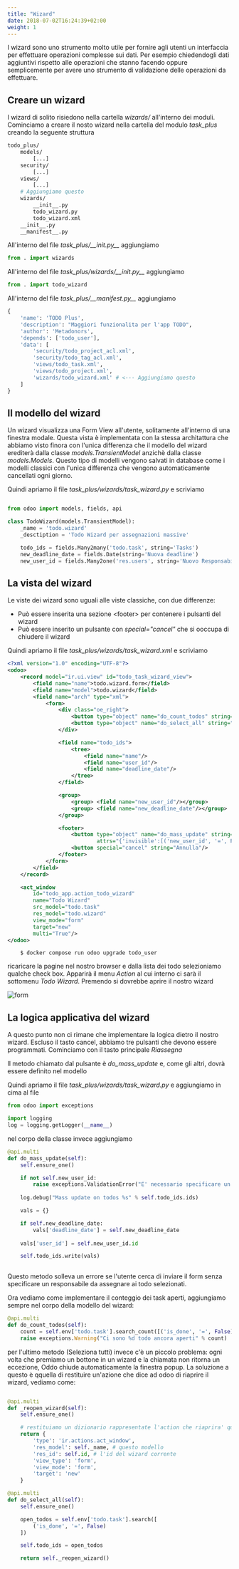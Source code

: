 ```yaml
---
title: "Wizard"
date: 2018-07-02T16:24:39+02:00
weight: 1
---
```


I wizard sono uno strumento molto utile per fornire agli utenti un interfaccia per effettuare operazioni complesse sui dati. Per esempio chiedendogli dati aggiuntivi rispetto alle operazioni che stanno facendo oppure semplicemente per avere uno strumento di validazione delle operazioni da effettuare.

## Creare un wizard

I wizard di solito risiedono nella cartella _wizards/_ all'interno dei moduli. Cominciamo a creare il nosto wizard nella cartella del modulo _task\_plus_
creando la seguente struttura

```bash
todo_plus/
    models/
        [...]
    security/
        [...]
    views/
        [...]
    # Aggiungiamo questo
    wizards/
        __init__.py
        todo_wizard.py
        todo_wizard.xml
    __init__.py
    __manifest__.py
```

All'interno del file _task\_plus/\_\_init.py\_\__ aggiungiamo 

```python
from . import wizards
```

All'interno del file _task\_plus/wizards/\_\_init.py\_\__ aggiungiamo 

```python
from . import todo_wizard
```

All'interno del file _task\_plus/\_\_manifest.py\_\__ aggiungiamo 

```python
{
    'name': 'TODO Plus',
    'description': "Maggiori funzionalita per l'app TODO",
    'author': 'Metadonors',
    'depends': ['todo_user'],
    'data': [
        'security/todo_project_acl.xml',
        'security/todo_tag_acl.xml',
        'views/todo_task.xml',
        'views/todo_project.xml',
        'wizards/todo_wizard.xml' # <--- Aggiungiamo questo
    ]
}
```

## Il modello del wizard

Un wizard visualizza una Form View all'utente, solitamente all'interno di una finestra modale. Questa vista è implementata con la stessa architattura che abbiamo visto finora con l'unica differenza che il modello del wizard erediterà dalla classe _models.TransientModel_ anzichè dalla classe _models.Models_. Questo tipo di modelli vengono salvati in database come i modelli classici con l'unica differenza che vengono automaticamente cancellati ogni giorno.

Quindi apriamo il file _task\_plus/wizards/task\_wizard.py_ e scriviamo

```python

from odoo import models, fields, api

class TodoWizard(models.TransientModel):
    _name = 'todo.wizard'
    _desctiption = 'Todo Wizard per assegnazioni massive'

    todo_ids = fields.Many2many('todo.task', string='Tasks')
    new_deadline_date = fields.Date(string='Nuova deadline')
    new_user_id = fields.Many2one('res.users', string='Nuovo Responsabile')
```

## La vista del wizard

Le viste dei wizard sono uguali alle viste classiche, con due differenze:

- Può essere inserita una sezione \<footer\> per contenere i pulsanti del wizard
- Può essere inserito un pulsante con _special="cancel"_ che si ooccupa di chiudere il wizard

Quindi apriamo il file _task\_plus/wizards/task\_wizard.xml_ e scriviamo

```xml
<?xml version="1.0" encoding="UTF-8"?>
<odoo>
    <record model="ir.ui.view" id="todo_task_wizard_view">
        <field name="name">todo.wizard.form</field>
        <field name="model">todo.wizard</field>
        <field name="arch" type="xml">
            <form>
                <div class="oe_right">
                    <button type="object" name="do_count_todos" string="Conta"/>
                    <button type="object" name="do_select_all" string="Seleziona tutti"/>
                </div>

                <field name="todo_ids">
                    <tree>
                        <field name="name"/>
                        <field name="user_id"/>
                        <field name="deadline_date"/>
                    </tree>
                </field>

                <group>
                    <group> <field name="new_user_id"/></group>   
                    <group> <field name="new_deadline_date"/></group>   
                </group>

                <footer>
                    <button type="object" name="do_mass_update" string="Riassegna" class="oe_highlight"
                            attrs="{'invisible':[('new_user_id', '=', False)]}"/>
                    <button special="cancel" string="Annulla"/>
                </footer>
            </form>
        </field>
    </record>

    <act_window 
        id="todo_app.action_todo_wizard" 
        name="Todo Wizard" 
        src_model="todo.task" 
        res_model="todo.wizard" 
        view_mode="form" 
        target="new" 
        multi="True"/>
</odoo>

```

```
    $ docker compose run odoo upgrade todo_user
```

ricaricare la pagine nel nostro browser e dalla lista dei todo selezioniamo qualche check box. Apparirà il menu _Action_ al cui interno ci sarà il sottomenu _Todo Wizard_. Premendo si dovrebbe aprire il nostro wizard

![form](/odoo.workshop/screen/wizards/form.png?width=60pc)



## La logica applicativa del wizard

A questo punto non ci rimane che implementare la logica dietro il nostro wizard. Escluso il tasto cancel, abbiamo tre pulsanti che devono essere programmati. Cominciamo con il tasto principale _Riassegna_

Il metodo chiamato dal pulsante è _do\_mass\_update_ e, come gli altri, dovrà essere definito nel modello

Quindi apriamo il file _task\_plus/wizards/task\_wizard.py_ e aggiungiamo in cima al file

```python
from odoo import exceptions

import logging
log = logging.getLogger(__name__)
```

nel corpo della classe invece aggiungiamo 

```python
@api.multi
def do_mass_update(self):
    self.ensure_one()

    if not self.new_user_id:
        raise exceptions.ValidationError("E' necessario specificare un utente")
    
    log.debug("Mass update on todos %s" % self.todo_ids.ids)

    vals = {}

    if self.new_deadline_date:
        vals['deadline_date'] = self.new_deadline_date
    
    vals['user_id'] = self.new_user_id.id

    self.todo_ids.write(vals)
    
```

Questo metodo solleva un errore se l'utente cerca di inviare il form senza specificare un responsabile da assegnare ai todo selezionati.

Ora vediamo come implementare il conteggio dei task aperti, aggiungiamo sempre nel corpo della modello del wizard:

```python
@api.multi
def do_count_todos(self):
    count = self.env['todo.task'].search_count([('is_done', '=', False)])
    raise exceptions.Warning("Ci sono %d todo ancora aperti" % count)
```

per l'ultimo metodo (Seleziona tutti) invece c'è un piccolo problema: ogni volta che premiamo un bottone in un wizard e la chiamata non ritorna un eccezione, Oddo chiude automaticamente la finestra popup. La soluzione a questo è qquella di restituire un'azione che dice ad odoo di riaprire il wizard, vediamo come:

```python

@api.multi
def _reopen_wizard(self):
    self.ensure_one()

    # restituiamo un dizionario rappresentate l'action che riaprira' questo wizard
    return {
        'type': 'ir.actions.act_window',
        'res_model': self._name, # questo modello
        'res_id': self.id, # l'id del wizard corrente
        'view_type': 'form',
        'view_mode': 'form',
        'target': 'new'
    }

@api.multi
def do_select_all(self):
    self.ensure_one()

    open_todos = self.env['todo.task'].search([
        ('is_done', '=', False)
    ])

    self.todo_ids = open_todos

    return self._reopen_wizard()

```

